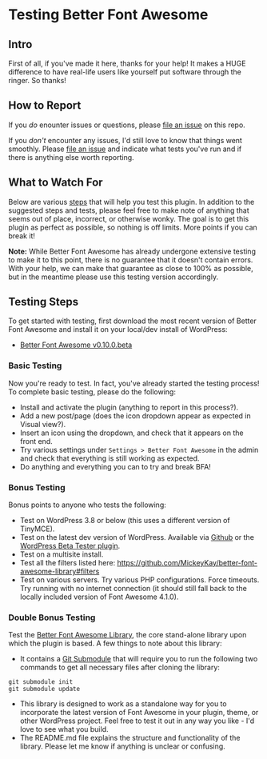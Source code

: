 # Testing Better Font Awesome #

## Intro ##
First of all, if you've made it here, thanks for your help! It makes a HUGE difference to have real-life users like yourself put software through the ringer. So thanks!

## How to Report ##
If you *do* enounter issues or questions, please [file an issue](https://github.com/MickeyKay/better-font-awesome/blob/master/testing/better-font-awesome-beta.zip?raw=true) on this repo.

If you *don't* encounter any issues, I'd still love to know that things went smoothly. Please [file an issue](https://github.com/MickeyKay/better-font-awesome/blob/master/testing/better-font-awesome-beta.zip?raw=true) and indicate what tests you've run and if there is anything else worth reporting.

## What to Watch For ##
Below are various [steps](https://github.com/MickeyKay/better-font-awesome/blob/master/testing/testing.md#testing-steps) that will help you test this plugin. In addition to the suggested steps and tests, please feel free to make note of anything that seems out of place, incorrect, or otherwise wonky. The goal is to get this plugin as perfect as possible, so nothing is off limits. More points if you can break it!

**Note:** While Better Font Awesome has already undergone extensive testing to make it to this point, there is no guarantee that it doesn't contain errors. With your help, we can make that guarantee as close to 100% as possible, but in the meantime please use this testing version accordingly.

## Testing Steps ##
To get started with testing, first download the most recent version of Better Font Awesome and install it on your local/dev install of WordPress:
* [Better Font Awesome v0.10.0.beta](https://github.com/MickeyKay/better-font-awesome/blob/master/testing/better-font-awesome-0.10.0.beta.zip?raw=true)

### Basic Testing ###
Now you're ready to test. In fact, you've already started the testing process! To complete basic testing, please do the following:

* Install and activate the plugin (anything to report in this process?).
* Add a new post/page (does the icon dropdown appear as expected in Visual view?).
* Insert an icon using the dropdown, and check that it appears on the front end.
* Try various settings under `Settings > Better Font Awesome` in the admin and check that everything is still working as expected.
* Do anything and everything you can to try and break BFA!

### Bonus Testing ###
Bonus points to anyone who tests the following:

* Test on WordPress 3.8 or below (this uses a different version of TinyMCE).
* Test on the latest dev version of WordPress. Available via [Github](https://github.com/WordPress/WordPress) or the [WordPress Beta Tester plugin](https://wordpress.org/plugins/wordpress-beta-tester/).
* Test on a multisite install.
* Test all the filters listed here: https://github.com/MickeyKay/better-font-awesome-library#filters
* Test on various servers. Try various PHP configurations. Force timeouts. Try running with no internet connection (it should still fall back to the locally included version of Font Awesome 4.1.0).

### Double Bonus Testing ###
Test the [Better Font Awesome Library](https://github.com/MickeyKay/better-font-awesome-library/), the core stand-alone library upon which the plugin is based. A few things to note about this library:

* It contains a [Git Submodule](http://git-scm.com/book/en/Git-Tools-Submodules) that will require you to run the following two commands to get all necessary files after cloning the library:
```
git submodule init
git submodule update
```
* This library is designed to work as a standalone way for you to incorporate the latest version of Font Awesome in your plugin, theme, or other WordPress project. Feel free to test it out in any way you like - I'd love to see what you build.
* The README.md file explains the structure and functionality of the library. Please let me know if anything is unclear or confusing.


